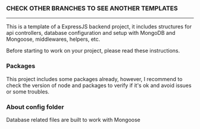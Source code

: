 ### CHECK OTHER BRANCHES TO SEE ANOTHER TEMPLATES

---

This is a template of a ExpressJS backend project, it includes structures for api controllers, database configuration and setup with MongoDB and Mongoose, middlewares, helpers, etc.

Before starting to work on your project, please read these instructions.

### Packages

This project includes some packages already, however, I recommend to check the version of node and packages to verify if it's ok and avoid issues or some troubles.

### About config folder

Database related files are built to work with Mongoose
